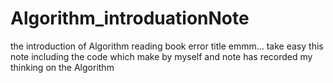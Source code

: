 # Algorithm_introduationNote
the introduction of Algorithm reading book
error title emmm... take easy
this note including the code which make by myself and note has recorded my thinking on the Algorithm
